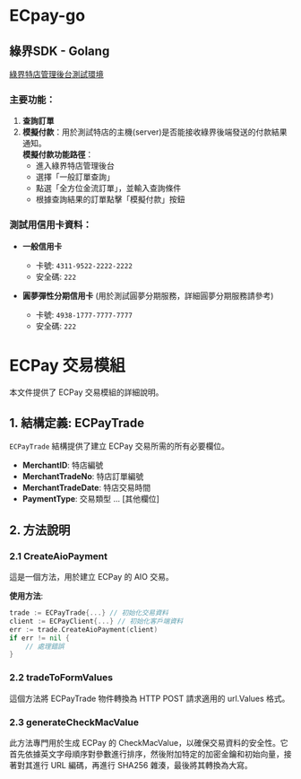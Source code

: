 # ECpay-go

## 綠界SDK - Golang

[綠界特店管理後台測試環境](https://vendor-stage.ecpay.com.tw/)

### 主要功能：

1. **查詢訂單**
2. **模擬付款**：用於測試特店的主機(server)是否能接收綠界後端發送的付款結果通知。  
   **模擬付款功能路徑**：
    - 進入綠界特店管理後台
    - 選擇「一般訂單查詢」
    - 點選「全方位金流訂單」，並輸入查詢條件
    - 根據查詢結果的訂單點擊「模擬付款」按鈕

### 測試用信用卡資料：

- **一般信用卡**
    - 卡號: `4311-9522-2222-2222`
    - 安全碼: `222`

- **圓夢彈性分期信用卡** (用於測試圓夢分期服務，詳細圓夢分期服務請參考)
    - 卡號: `4938-1777-7777-7777`
    - 安全碼: `222`
# ECPay 交易模組

本文件提供了 ECPay 交易模組的詳細說明。

## 1. 結構定義: ECPayTrade

`ECPayTrade` 結構提供了建立 ECPay 交易所需的所有必要欄位。

- **MerchantID**: 特店編號
- **MerchantTradeNo**: 特店訂單編號
- **MerchantTradeDate**: 特店交易時間
- **PaymentType**: 交易類型
  ... [其他欄位]

## 2. 方法說明

### 2.1 CreateAioPayment

這是一個方法，用於建立 ECPay 的 AIO 交易。

**使用方法**:

```go
trade := ECPayTrade{...} // 初始化交易資料
client := ECPayClient{...} // 初始化客戶端資料
err := trade.CreateAioPayment(client)
if err != nil {
    // 處理錯誤
}
```

### 2.2 tradeToFormValues

這個方法將 ECPayTrade 物件轉換為 HTTP POST 請求適用的 url.Values 格式。

### 2.3 generateCheckMacValue

此方法專門用於生成 ECPay 的 CheckMacValue，以確保交易資料的安全性。它首先依據英文字母順序對參數進行排序，然後附加特定的加密金鑰和初始向量，接著對其進行 URL 編碼，再進行 SHA256 雜湊，最後將其轉換為大寫。


